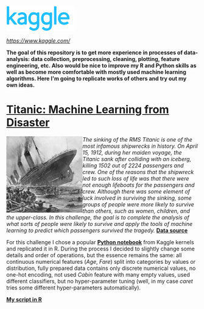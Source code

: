 ![](/images/kaggle_logo.png)

*https://www.kaggle.com/*

**The goal of this repository is to get more experience in processes of data-analysis: data collection, preprocessing, cleaning, plotting, feature engineering, etc. Also would be nice to improve my R and Python skills as well as become more comfortable with mostly used machine learning algorithms. Here I'm going to replicate works of others and try out my own ideas.**

# [Titanic: Machine Learning from Disaster](https://www.kaggle.com/c/titanic#description)

<img align="left" src="/images/titanic_small.png">

*The sinking of the RMS Titanic is one of the most infamous shipwrecks in history.  On April 15, 1912, during her maiden voyage, the Titanic sank after colliding with an iceberg, killing 1502 out of 2224 passengers and crew. One of the reasons that the shipwreck led to such loss of life was that there were not enough lifeboats for the passengers and crew. Although there was some element of luck involved in surviving the sinking, some groups of people were more likely to survive than others, such as women, children, and the upper-class. In this challenge, the goal is to complete the analysis of what sorts of people were likely to survive and apply the tools of machine learning to predict which passengers survived the tragedy.* 
[**Data source**](https://www.kaggle.com/c/titanic/data)

For this challenge I chose a popular [**Python notebook**](https://www.kaggle.com/startupsci/titanic-data-science-solutions/notebook) from Kaggle kernels and replicated it in R. During the process I decided to slightly change some details and order of operations, but the essence remains the same: all continuous numerical features (*Age*, *Fare*) split into categories by values or distribution, fully prepared data contains only discrete numerical values, no one-hot encoding, not used *Cabin* feature with many empty values, used different classifiers, but no hyper-parameter tuning (well, in my case *caret* tries some different hyper-parameters automatically).

[**My script in R**](/titanic/titanic.R)
